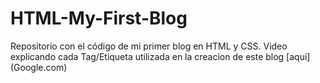 # HTML-My-First-Blog
Repositorio con el código de mi primer blog en HTML y CSS.
Video explicando cada Tag/Etiqueta utilizada en la creacion de este blog [aqui] (Google.com)
